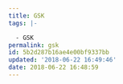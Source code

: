 ```yaml
---
title: GSK
tags: |-

  - GSK
permalink: gsk
id: 5b2d287b16ae4e00bf9337bb
updated: '2018-06-22 16:49:46'
date: 2018-06-22 16:48:59
---
```

